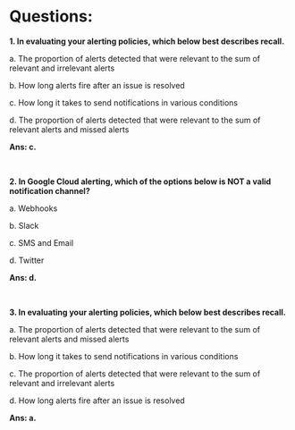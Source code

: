 # Questions:

**1. In evaluating your alerting policies, which below best describes recall.**

a. The proportion of alerts detected that were relevant to the sum of relevant and irrelevant alerts

b. How long alerts fire after an issue is resolved

c. How long it takes to send notifications in various conditions

d. The proportion of alerts detected that were relevant to the sum of relevant alerts and missed alerts

**Ans: c.**

<br/>

**2. In Google Cloud alerting, which of the options below is NOT a valid notification channel?**

a. Webhooks

b. Slack

c. SMS and Email

d. Twitter

**Ans: d.**

<br/>

**3. In evaluating your alerting policies, which below best describes recall.**

a. The proportion of alerts detected that were relevant to the sum of relevant alerts and missed alerts

b. How long it takes to send notifications in various conditions

c. The proportion of alerts detected that were relevant to the sum of relevant and irrelevant alerts

d. How long alerts fire after an issue is resolved

**Ans: a.**

<br/>
